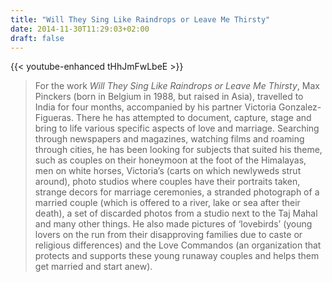 ```yaml
---
title: "Will They Sing Like Raindrops or Leave Me Thirsty"
date: 2014-11-30T11:29:03+02:00
draft: false
---
```


{{< youtube-enhanced tHhJmFwLbeE >}}

> For the work *Will They Sing Like Raindrops or Leave Me Thirsty*, Max Pinckers (born in Belgium in 1988, but raised in Asia), travelled to India for four months, accompanied by his partner Victoria Gonzalez-Figueras. There he has attempted to document, capture, stage and bring to life various specific aspects of love and marriage. Searching through newspapers and magazines, watching films and roaming through cities, he has been looking for subjects that suited his theme, such as couples on their honeymoon at the foot of the Himalayas, men on white horses, Victoria’s (carts on which newlyweds strut around), photo studios where couples have their portraits taken, strange decors for marriage ceremonies, a stranded photograph of a married couple (which is offered to a river, lake or sea after their death), a set of discarded photos from a studio next to the Taj Mahal and many other things. He also made pictures of ‘lovebirds’ (young lovers on the run from their disapproving families due to caste or religious differences) and the Love Commandos (an organization that protects and supports these young runaway couples and helps them get married and start anew).
